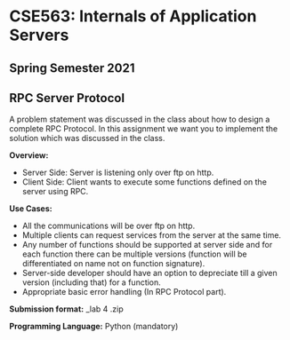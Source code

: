 # CSE563: Internals of Application Servers

## Spring Semester 2021

## RPC Server Protocol

A problem statement was discussed in the class about how to design a complete RPC Protocol. In this
assignment we want you to implement the solution which was discussed in the class.

**Overview:**

- Server Side: Server is listening only over ftp on http.
- Client Side: Client wants to execute some functions defined on the server using RPC.

**Use Cases:**

- All the communications will be over ftp on http.
- Multiple clients can request services from the server at the same time.
- Any number of functions should be supported at server side and for each function there can be
    multiple versions (function will be differentiated on name not on function signature).
- Server-side developer should have an option to depreciate till a given version (including that) for
    a function.
- Appropriate basic error handling (In RPC Protocol part).

**Submission format:** <roll no>_lab 4 .zip

**Programming Language:** Python (mandatory)


